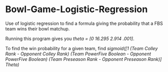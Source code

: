 # Bowl-Game-Logistic-Regression

 Use of logistic regression to find a formula giving the probability that a FBS team wins their bowl matchup.
 
 Running this program gives you 
 *theta = [0 16.295 2.914 .001]*. 
 
 To find the win probability for a given team, find *sigmoid([1 (Team Colley Rank - Opponent Colley Rank) (Team PowerFive Boolean - Opponent PowerFive Boolean) (Team Preseason Rank - Opponent Preseason Rank)] Theta)*
